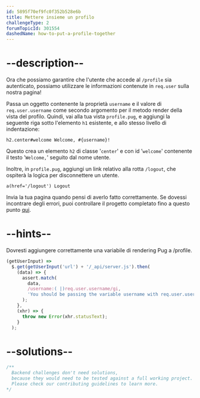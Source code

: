 ```yaml
---
id: 5895f70ef9fc0f352b528e6b
title: Mettere insieme un profilo
challengeType: 2
forumTopicId: 301554
dashedName: how-to-put-a-profile-together
---
```


# --description--

Ora che possiamo garantire che l'utente che accede al `/profile` sia autenticato, possiamo utilizzare le informazioni contenute in `req.user` sulla nostra pagina!

Passa un oggetto contenente la proprietà `username` e il valore di `req.user.username` come secondo argomento per il metodo render della vista del profilo. Quindi, vai alla tua vista `profile.pug`, e aggiungi la seguente riga sotto l'elemento `h1` esistente, e allo stesso livello di indentazione:

```pug
h2.center#welcome Welcome, #{username}!
```

Questo crea un elemento `h2` di classe '`center`' e con id '`welcome`' contenente il testo '`Welcome,`' seguito dal nome utente.

Inoltre, in `profile.pug`, aggiungi un link relativo alla rotta `/logout`, che ospiterà la logica per disconnettere un utente.

```pug
a(href='/logout') Logout
```

Invia la tua pagina quando pensi di averlo fatto correttamente. Se dovessi incontrare degli errori, puoi controllare il progetto completato fino a questo punto [qui](https://gist.github.com/camperbot/136b3ad611cc80b41cab6f74bb460f6a).

# --hints--

Dovresti aggiungere correttamente una variabile di rendering Pug a /profile.

```js
(getUserInput) =>
  $.get(getUserInput('url') + '/_api/server.js').then(
    (data) => {
      assert.match(
        data,
        /username:( |)req.user.username/gi,
        'You should be passing the variable username with req.user.username into the render function of the profile page'
      );
    },
    (xhr) => {
      throw new Error(xhr.statusText);
    }
  );
```

# --solutions--

```js
/**
  Backend challenges don't need solutions, 
  because they would need to be tested against a full working project. 
  Please check our contributing guidelines to learn more.
*/
```
